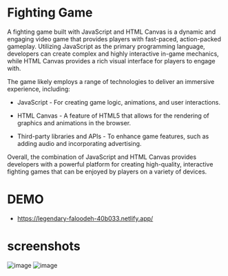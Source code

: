 # Fighting Game

A fighting game built with JavaScript and HTML Canvas is a dynamic and engaging video game that provides players with fast-paced, action-packed gameplay. Utilizing JavaScript as the primary programming language, developers can create complex and highly interactive in-game mechanics, while HTML Canvas provides a rich visual interface for players to engage with.

The game likely employs a range of technologies to deliver an immersive experience, including:

- JavaScript - For creating game logic, animations, and user interactions.

- HTML Canvas - A feature of HTML5 that allows for the rendering of graphics and animations in the browser.

- Third-party libraries and APIs - To enhance game features, such as adding audio and incorporating advertising.

Overall, the combination of JavaScript and HTML Canvas provides developers with a powerful platform for creating high-quality, interactive fighting games that can be enjoyed by players on a variety of devices.

# DEMO
- https://legendary-faloodeh-40b033.netlify.app/

# screenshots

<img alt="image" src="https://i.imgur.com/mJHeIBz.png">
<img alt="image" src="https://i.imgur.com/bxpkLtJ.png">